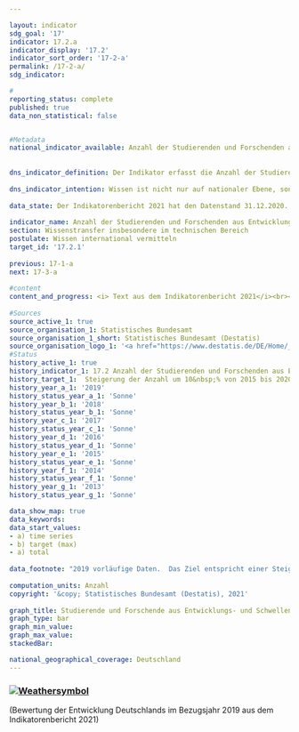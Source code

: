 ```yaml
---

layout: indicator    
sdg_goal: '17'    
indicator: 17.2.a    
indicator_display: '17.2'    
indicator_sort_order: '17-2-a'    
permalink: /17-2-a/    
sdg_indicator:     

#    
reporting_status: complete    
published: true    
data_non_statistical: false    


#Metadata    
national_indicator_available: Anzahl der Studierenden und Forschenden aus Entwicklungsländern sowie LDCs pro Jahr
    
    
dns_indicator_definition: Der Indikator erfasst die Anzahl der Studierenden und Forschenden aus Entwicklungs- und Schwellenländern pro Jahr beziehungsweise Semester. Hierbei wird die Anzahl der Studierenden und Forschenden aus den am wenigsten entwickelten Ländern (Least Developed Countries, LDCs) gesondert ausgewiesen.    
    
dns_indicator_intention: Wissen ist nicht nur auf nationaler Ebene, sondern auch im globalen Maßstab ein zentraler Treiber nachhaltiger Entwicklung. Die Stärkung des internationalen Wissensaustauschs durch Deutschland ist hierfür eine wichtige Maßnahme. Ziel der Bundesregierung ist es deshalb, die Summe der Studierenden und Forschenden aus Entwicklungs- und Schwellenländern von 2015 bis 2020 um 10&nbsp;% zu steigern und die Anzahl anschließend zu verstetigen.    
    
data_state: Der Indikatorenbericht 2021 hat den Datenstand 31.12.2020. Die Daten auf der DNS-Online Plattform werden regelmäßig aktualisiert, sodass online aktuellere Daten verfügbar sein können als im Indikatorenbericht 2021 veröffentlicht.    
    
indicator_name: Anzahl der Studierenden und Forschenden aus Entwicklungsländern sowie LDCs pro Jahr<br><br>    
section: Wissenstransfer insbesondere im technischen Bereich    
postulate: Wissen international vermitteln    
target_id: '17.2.1'    
    
previous: 17-1-a    
next: 17-3-a    
    
#content    
content_and_progress: <i> Text aus dem Indikatorenbericht 2021</i><br><br>Datengrundlage des Indikators ist sowohl die Studierendenstatistik als auch die Statistik des Hochschulpersonals des Statistischen Bundesamtes. Beides sind Vollerhebungen auf der Basis der Verwaltungsdaten der Hochschulen. Der Indikator umfasst die Studierenden im Wintersemester des jeweiligen Jahres. Die Hochschulen greifen dafür zum Erhebungsstichtag die für die Statistik erforderlichen Daten aus ihrem Verwaltungsprogramm ab. Die Forschenden werden zum Stichtag 1. Dezember erhoben. Unter Forschenden wird hierbei das haupt- und nebenberufliche wissenschaftliche Personal an deutschen Hochschulen (ohne studentische Hilfskräfte) verstanden. Promotionsstudierende, die als Studierende an einer Hochschule immatrikuliert sind und zugleich als wissenschaftliches Personal arbeiten, können zu Doppelzählungen im Indikator führen.<br><br>Die Gesamtzahl aller Studierenden und Forschenden aus Entwicklungs- und Schwellenländern an deutschen Hochschulen im Jahr 2019 betrug rund 285 Tausend. Mit 92,7&nbsp;% machten dabei die Studierenden den weitaus größeren Anteil am Wert des Indikators aus.<br><br>Im Wintersemester 2019/20 waren 264&nbsp;555 Studierende aus Entwicklungs- und Schwellenländern an deutschen Hochschulen immatrikuliert. Das entspricht 9&nbsp;% aller Immatrikulierten. Die Anzahl der Studierenden aus Entwicklungs- und Schwellenländern ist seit 2005 (134&nbsp;462 Studierende) stetig gestiegen – nur im Jahr 2007 gab es einen Rückgang. Der Anstieg im Wintersemester 2019/20 im Vergleich zum Vorjahr (rund 250 Tausend Studierende im Wintersemester 2018/19) lag bei 6,6&nbsp;%. Im Wintersemester 2019/20 kamen 13&nbsp;067 Studierende aus LDCs und somit 13,4&nbsp;% mehr als im Vorjahr.<br><br>Von den Studierenden aus Entwicklungs- und Schwellenländern kamen 44&nbsp;490 aus China, 38&nbsp;902 aus der Türkei sowie 25&nbsp;149 Studierende aus Indien. Insgesamt waren 42,0&nbsp;% davon Studentinnen. Während aus den europäischen Entwicklungs- und Schwellenländern mit 54,0&nbsp;% Studentinnen etwa gleich viele Frauen und Männer in Deutschland studieren, kommen aus Ozeanien weniger als ein Viertel Studentinnen (23,5&nbsp;%). Unter den Studierenden aus LDCs betrug der Frauenanteil etwas mehr als ein Viertel (27,1&nbsp;%).<br><br>Im Jahr 2019 waren rund 21 Tausend Forscherinnen und Forscher aus Entwicklungs- und Schwellenländern Teil des wissenschaftlichen Personals an deutschen Hochschulen. Damit machten diese einen Anteil von 5,1&nbsp;% am gesamten wissenschaftlichen Personal an deutschen Hochschulen aus. Der Anteil von Forschenden aus Entwicklungs- und Schwellenländern ist damit deutlich geringer als der Anteil unter den Studierenden. Im Vergleich zum Vorjahr ist ihre Anzahl um 9,3&nbsp;% gestiegen, seit 2005 hat sie sich mehr als verdreifacht. 681 Forschende kamen im Jahr 2019 aus LDCs (0,2&nbsp;% des gesamten wissenschaftlichen Personals). Im Vorjahr waren es 687 Forschende. Die Anzahl hat sich somit geringfügig verringert.<br><br>Das angestrebte Ziel, die Summe der Studierenden und Forschenden aus Entwicklungs- und Schwellenländern um 10&nbsp;% gegenüber dem Jahr 2015 (215 Tausend) zu steigern, wurde bereits im Jahr 2017 erreicht.    
    
#Sources    
source_active_1: true                    
source_organisation_1: Statistisches Bundesamt                    
source_organisation_1_short: Statistisches Bundesamt (Destatis)                    
source_organisation_logo_1: '<a href="https://www.destatis.de/DE/Home/_inhalt.html"><img src="https://g205sdgs.github.io/sdg-indicators/public/logos/destatis.png" alt=" Statistisches Bundesamt (Destatis)" title="Klicken Sie hier um zu der Homepage der Organisation zu gelangen" style="border: transparent"/></a>'                        
#Status    
history_active_1: true
history_indicator_1: 17.2 Anzahl der Studierenden und Forschenden aus Entwicklungsländern sowie LDCs pro Jahr
history_target_1:  Steigerung der Anzahl um 10&nbsp;% von 2015 bis 2020, anschließend Verstetigung
history_year_a_1: '2019'                            
history_status_year_a_1: 'Sonne'
history_year_b_1: '2018'                            
history_status_year_b_1: 'Sonne'
history_year_c_1: '2017'                            
history_status_year_c_1: 'Sonne'
history_year_d_1: '2016'                            
history_status_year_d_1: 'Sonne'
history_year_e_1: '2015'                            
history_status_year_e_1: 'Sonne'
history_year_f_1: '2014'                            
history_status_year_f_1: 'Sonne'
history_year_g_1: '2013'                            
history_status_year_g_1: 'Sonne'    

data_show_map: true    
data_keywords:    
data_start_values:     
- a) time series
- b) target (max)
- a) total
    
data_footnote: "2019 vorläufige Daten.  Das Ziel entspricht einer Steigerung der Anzahl der Studierenden und Forschenden um 10&nbsp;% gegenüber 2015 in 2020.  LDCs (Least Developed Countries): am wenigsten entwickelte Länder."    
    
computation_units: Anzahl    
copyright: '&copy; Statistisches Bundesamt (Destatis), 2021'
    
graph_title: Studierende und Forschende aus Entwicklungs- und Schwellenländern in Deutschland    
graph_type: bar    
graph_min_value:     
graph_max_value:     
stackedBar:     

national_geographical_coverage: Deutschland    
---    
```

<div>
  <div class="my-header">
    <h3>
      <a href="https://sustainabledevelopment-deutschland.github.io/status/"><img src="https://g205sdgs.github.io/sdg-indicators/public/Wettersymbole/Sonne.png" title="Bei Fortsetzung der Entwicklung beträgt die Abweichung vom Zielwert weniger als 5&nbsp;% der Differenz zwischen Zielwert und aktuellem Wert" alt="Weathersymbol" />
      </a>
    </h3>
  </div>
  <div class="my-header-note">
    <span> (Bewertung der Entwicklung Deutschlands im Bezugsjahr 2019 aus dem Indikatorenbericht 2021)</span>
  </div>
</div>